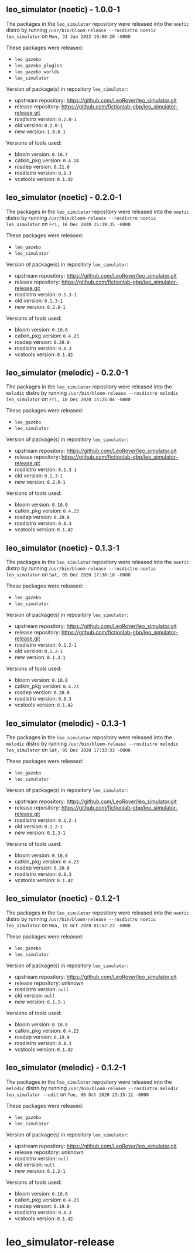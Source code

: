 ## leo_simulator (noetic) - 1.0.0-1

The packages in the `leo_simulator` repository were released into the `noetic` distro by running `/usr/bin/bloom-release --rosdistro noetic leo_simulator` on `Mon, 31 Jan 2022 19:08:20 -0000`

These packages were released:
- `leo_gazebo`
- `leo_gazebo_plugins`
- `leo_gazebo_worlds`
- `leo_simulator`

Version of package(s) in repository `leo_simulator`:

- upstream repository: https://github.com/LeoRover/leo_simulator.git
- release repository: https://github.com/fictionlab-gbp/leo_simulator-release.git
- rosdistro version: `0.2.0-1`
- old version: `0.2.0-1`
- new version: `1.0.0-1`

Versions of tools used:

- bloom version: `0.10.7`
- catkin_pkg version: `0.4.24`
- rosdep version: `0.21.0`
- rosdistro version: `0.8.3`
- vcstools version: `0.1.42`


## leo_simulator (noetic) - 0.2.0-1

The packages in the `leo_simulator` repository were released into the `noetic` distro by running `/usr/bin/bloom-release --rosdistro noetic leo_simulator` on `Fri, 18 Dec 2020 15:39:35 -0000`

These packages were released:
- `leo_gazebo`
- `leo_simulator`

Version of package(s) in repository `leo_simulator`:

- upstream repository: https://github.com/LeoRover/leo_simulator.git
- release repository: https://github.com/fictionlab-gbp/leo_simulator-release.git
- rosdistro version: `0.1.3-1`
- old version: `0.1.3-1`
- new version: `0.2.0-1`

Versions of tools used:

- bloom version: `0.10.0`
- catkin_pkg version: `0.4.23`
- rosdep version: `0.20.0`
- rosdistro version: `0.8.3`
- vcstools version: `0.1.42`


## leo_simulator (melodic) - 0.2.0-1

The packages in the `leo_simulator` repository were released into the `melodic` distro by running `/usr/bin/bloom-release --rosdistro melodic leo_simulator` on `Fri, 18 Dec 2020 15:25:04 -0000`

These packages were released:
- `leo_gazebo`
- `leo_simulator`

Version of package(s) in repository `leo_simulator`:

- upstream repository: https://github.com/LeoRover/leo_simulator.git
- release repository: https://github.com/fictionlab-gbp/leo_simulator-release.git
- rosdistro version: `0.1.3-1`
- old version: `0.1.3-1`
- new version: `0.2.0-1`

Versions of tools used:

- bloom version: `0.10.0`
- catkin_pkg version: `0.4.23`
- rosdep version: `0.20.0`
- rosdistro version: `0.8.3`
- vcstools version: `0.1.42`


## leo_simulator (noetic) - 0.1.3-1

The packages in the `leo_simulator` repository were released into the `noetic` distro by running `/usr/bin/bloom-release --rosdistro noetic leo_simulator` on `Sat, 05 Dec 2020 17:38:18 -0000`

These packages were released:
- `leo_gazebo`
- `leo_simulator`

Version of package(s) in repository `leo_simulator`:

- upstream repository: https://github.com/LeoRover/leo_simulator.git
- release repository: https://github.com/fictionlab-gbp/leo_simulator-release.git
- rosdistro version: `0.1.2-1`
- old version: `0.1.2-1`
- new version: `0.1.3-1`

Versions of tools used:

- bloom version: `0.10.0`
- catkin_pkg version: `0.4.23`
- rosdep version: `0.20.0`
- rosdistro version: `0.8.3`
- vcstools version: `0.1.42`


## leo_simulator (melodic) - 0.1.3-1

The packages in the `leo_simulator` repository were released into the `melodic` distro by running `/usr/bin/bloom-release --rosdistro melodic leo_simulator` on `Sat, 05 Dec 2020 17:33:33 -0000`

These packages were released:
- `leo_gazebo`
- `leo_simulator`

Version of package(s) in repository `leo_simulator`:

- upstream repository: https://github.com/LeoRover/leo_simulator.git
- release repository: https://github.com/fictionlab-gbp/leo_simulator-release.git
- rosdistro version: `0.1.2-1`
- old version: `0.1.2-1`
- new version: `0.1.3-1`

Versions of tools used:

- bloom version: `0.10.0`
- catkin_pkg version: `0.4.23`
- rosdep version: `0.20.0`
- rosdistro version: `0.8.3`
- vcstools version: `0.1.42`


## leo_simulator (noetic) - 0.1.2-1

The packages in the `leo_simulator` repository were released into the `noetic` distro by running `/usr/bin/bloom-release --rosdistro noetic leo_simulator` on `Mon, 19 Oct 2020 01:52:23 -0000`

These packages were released:
- `leo_gazebo`
- `leo_simulator`

Version of package(s) in repository `leo_simulator`:

- upstream repository: https://github.com/LeoRover/leo_simulator.git
- release repository: unknown
- rosdistro version: `null`
- old version: `null`
- new version: `0.1.2-1`

Versions of tools used:

- bloom version: `0.10.0`
- catkin_pkg version: `0.4.23`
- rosdep version: `0.19.0`
- rosdistro version: `0.8.3`
- vcstools version: `0.1.42`


## leo_simulator (melodic) - 0.1.2-1

The packages in the `leo_simulator` repository were released into the `melodic` distro by running `/usr/bin/bloom-release --rosdistro melodic leo_simulator --edit` on `Tue, 06 Oct 2020 23:15:12 -0000`

These packages were released:
- `leo_gazebo`
- `leo_simulator`

Version of package(s) in repository `leo_simulator`:

- upstream repository: https://github.com/LeoRover/leo_simulator.git
- release repository: unknown
- rosdistro version: `null`
- old version: `null`
- new version: `0.1.2-1`

Versions of tools used:

- bloom version: `0.10.0`
- catkin_pkg version: `0.4.23`
- rosdep version: `0.19.0`
- rosdistro version: `0.8.3`
- vcstools version: `0.1.42`


# leo_simulator-release